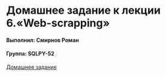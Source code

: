 # Домашнее задание к лекции 6.«Web-scrapping»

#### Выполнил: Смирнов Роман

#### Группа: SQLPY-52

[Домашнее задание](https://github.com/iMiktot/Py.2.lesson/main.py)